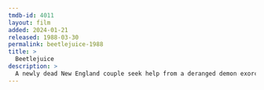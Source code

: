```yaml
---
tmdb-id: 4011
layout: film
added: 2024-01-21
released: 1988-03-30
permalink: beetlejuice-1988
title: >
  Beetlejuice
description: >
  A newly dead New England couple seek help from a deranged demon exorcist to scare an affluent New York family out of their home.
---
```

